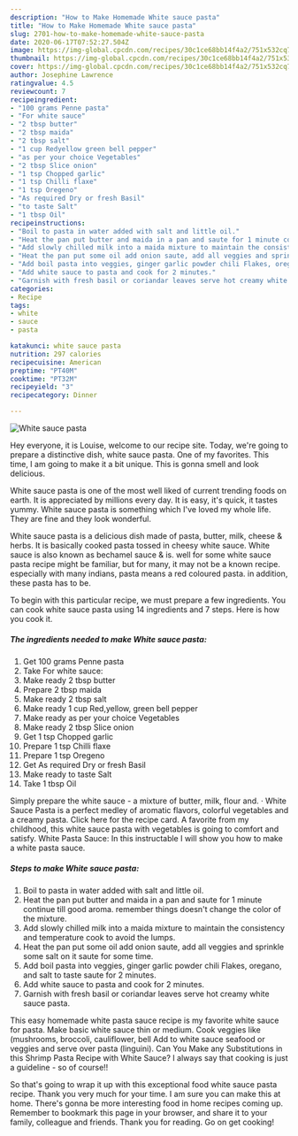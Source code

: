 ```yaml
---
description: "How to Make Homemade White sauce pasta"
title: "How to Make Homemade White sauce pasta"
slug: 2701-how-to-make-homemade-white-sauce-pasta
date: 2020-06-17T07:52:27.504Z
image: https://img-global.cpcdn.com/recipes/30c1ce68bb14f4a2/751x532cq70/white-sauce-pasta-recipe-main-photo.jpg
thumbnail: https://img-global.cpcdn.com/recipes/30c1ce68bb14f4a2/751x532cq70/white-sauce-pasta-recipe-main-photo.jpg
cover: https://img-global.cpcdn.com/recipes/30c1ce68bb14f4a2/751x532cq70/white-sauce-pasta-recipe-main-photo.jpg
author: Josephine Lawrence
ratingvalue: 4.5
reviewcount: 7
recipeingredient:
- "100 grams Penne pasta"
- "For white sauce"
- "2 tbsp butter"
- "2 tbsp maida"
- "2 tbsp salt"
- "1 cup Redyellow green bell pepper"
- "as per your choice Vegetables"
- "2 tbsp Slice onion"
- "1 tsp Chopped garlic"
- "1 tsp Chilli flaxe"
- "1 tsp Oregeno"
- "As required Dry or fresh Basil"
- "to taste Salt"
- "1 tbsp Oil"
recipeinstructions:
- "Boil to pasta in water added with salt and little oil."
- "Heat the pan put butter and maida in a pan and saute for 1 minute continue till good aroma. remember things doesn&#39;t change the color of the mixture."
- "Add slowly chilled milk into a maida mixture to maintain the consistency and temperature cook to avoid the lumps."
- "Heat the pan put some oil add onion saute, add all veggies and sprinkle some salt on it saute for some time."
- "Add boil pasta into veggies, ginger garlic powder chili Flakes, oregano, and salt to taste saute for 2 minutes."
- "Add white sauce to pasta and cook for 2 minutes."
- "Garnish with fresh basil or coriandar leaves serve hot creamy white sauce pasta."
categories:
- Recipe
tags:
- white
- sauce
- pasta

katakunci: white sauce pasta 
nutrition: 297 calories
recipecuisine: American
preptime: "PT40M"
cooktime: "PT32M"
recipeyield: "3"
recipecategory: Dinner

---
```



![White sauce pasta](https://img-global.cpcdn.com/recipes/30c1ce68bb14f4a2/751x532cq70/white-sauce-pasta-recipe-main-photo.jpg)

Hey everyone, it is Louise, welcome to our recipe site. Today, we're going to prepare a distinctive dish, white sauce pasta. One of my favorites. This time, I am going to make it a bit unique. This is gonna smell and look delicious.

White sauce pasta is one of the most well liked of current trending foods on earth. It is appreciated by millions every day. It is easy, it's quick, it tastes yummy. White sauce pasta is something which I've loved my whole life. They are fine and they look wonderful.

White sauce pasta is a delicious dish made of pasta, butter, milk, cheese &amp; herbs. It is basically cooked pasta tossed in cheesy white sauce. White sauce is also known as bechamel sauce &amp; is. well for some white sauce pasta recipe might be familiar, but for many, it may not be a known recipe. especially with many indians, pasta means a red coloured pasta. in addition, these pasta has to be.


To begin with this particular recipe, we must prepare a few ingredients. You can cook white sauce pasta using 14 ingredients and 7 steps. Here is how you cook it.

<!--inarticleads1-->

##### The ingredients needed to make White sauce pasta:

1. Get 100 grams Penne pasta
1. Take For white sauce:
1. Make ready 2 tbsp butter
1. Prepare 2 tbsp maida
1. Make ready 2 tbsp salt
1. Make ready 1 cup Red,yellow, green bell pepper
1. Make ready as per your choice Vegetables
1. Make ready 2 tbsp Slice onion
1. Get 1 tsp Chopped garlic
1. Prepare 1 tsp Chilli flaxe
1. Prepare 1 tsp Oregeno
1. Get As required Dry or fresh Basil
1. Make ready to taste Salt
1. Take 1 tbsp Oil


Simply prepare the white sauce - a mixture of butter, milk, flour and. · White Sauce Pasta is a perfect medley of aromatic flavors, colorful vegetables and a creamy pasta. Click here for the recipe card. A favorite from my childhood, this white sauce pasta with vegetables is going to comfort and satisfy. White Pasta Sauce: In this instructable I will show you how to make a white pasta sauce. 

<!--inarticleads2-->

##### Steps to make White sauce pasta:

1. Boil to pasta in water added with salt and little oil.
1. Heat the pan put butter and maida in a pan and saute for 1 minute continue till good aroma. remember things doesn&#39;t change the color of the mixture.
1. Add slowly chilled milk into a maida mixture to maintain the consistency and temperature cook to avoid the lumps.
1. Heat the pan put some oil add onion saute, add all veggies and sprinkle some salt on it saute for some time.
1. Add boil pasta into veggies, ginger garlic powder chili Flakes, oregano, and salt to taste saute for 2 minutes.
1. Add white sauce to pasta and cook for 2 minutes.
1. Garnish with fresh basil or coriandar leaves serve hot creamy white sauce pasta.


This easy homemade white pasta sauce recipe is my favorite white sauce for pasta. Make basic white sauce thin or medium. Cook veggies like (mushrooms, broccoli, cauliflower, bell Add to white sauce seafood or veggies and serve over pasta (linguini). Can You Make any Substitutions in this Shrimp Pasta Recipe with White Sauce? I always say that cooking is just a guideline - so of course!! 

So that's going to wrap it up with this exceptional food white sauce pasta recipe. Thank you very much for your time. I am sure you can make this at home. There's gonna be more interesting food in home recipes coming up. Remember to bookmark this page in your browser, and share it to your family, colleague and friends. Thank you for reading. Go on get cooking!
